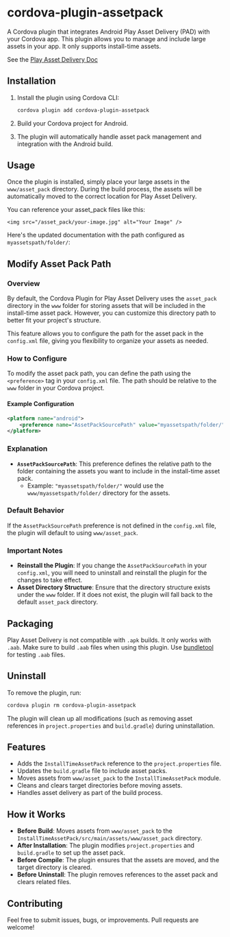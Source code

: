# cordova-plugin-assetpack

A Cordova plugin that integrates Android Play Asset Delivery (PAD) with your Cordova app. This plugin allows you to manage and include large assets in your app. It only supports install-time assets.

See the [Play Asset Delivery Doc](https://developer.android.com/guide/playcore/asset-delivery)

## Installation

1. Install the plugin using Cordova CLI:

   ```bash
   cordova plugin add cordova-plugin-assetpack
   ```

2. Build your Cordova project for Android.

3. The plugin will automatically handle asset pack management and integration with the Android build.

## Usage

Once the plugin is installed, simply place your large assets in the `www/asset_pack` directory. During the build process, the assets will be automatically moved to the correct location for Play Asset Delivery.

You can reference your asset_pack files like this:

```
<img src="/asset_pack/your-image.jpg" alt="Your Image" />
```

Here's the updated documentation with the path configured as `myassetspath/folder/`:

## Modify Asset Pack Path

### Overview

By default, the Cordova Plugin for Play Asset Delivery uses the `asset_pack` directory in the `www` folder for storing assets that will be included in the install-time asset pack. However, you can customize this directory path to better fit your project's structure.

This feature allows you to configure the path for the asset pack in the `config.xml` file, giving you flexibility to organize your assets as needed.

### How to Configure

To modify the asset pack path, you can define the path using the `<preference>` tag in your `config.xml` file. The path should be relative to the `www` folder in your Cordova project.

#### Example Configuration

```xml
<platform name="android">
    <preference name="AssetPackSourcePath" value="myassetspath/folder/" />
</platform>
```

### Explanation

- **`AssetPackSourcePath`**: This preference defines the relative path to the folder containing the assets you want to include in the install-time asset pack. 
    - Example: `"myassetspath/folder/"` would use the `www/myassetspath/folder/` directory for the assets.

### Default Behavior

If the `AssetPackSourcePath` preference is not defined in the `config.xml` file, the plugin will default to using `www/asset_pack`.

### Important Notes

- **Reinstall the Plugin**: If you change the `AssetPackSourcePath` in your `config.xml`, you will need to uninstall and reinstall the plugin for the changes to take effect.
- **Asset Directory Structure**: Ensure that the directory structure exists under the `www` folder. If it does not exist, the plugin will fall back to the default `asset_pack` directory.

## Packaging

Play Asset Delivery is not compatible with `.apk` builds. It only works with `.aab`. Make sure to build `.aab` files when using this plugin. Use [bundletool](https://github.com/google/bundletool/releases) for testing `.aab` files.

## Uninstall

To remove the plugin, run:

```bash
cordova plugin rm cordova-plugin-assetpack
```

The plugin will clean up all modifications (such as removing asset references in `project.properties` and `build.gradle`) during uninstallation.

## Features

- Adds the `InstallTimeAssetPack` reference to the `project.properties` file.
- Updates the `build.gradle` file to include asset packs.
- Moves assets from `www/asset_pack` to the `InstallTimeAssetPack` module.
- Cleans and clears target directories before moving assets.
- Handles asset delivery as part of the build process.

## How it Works

- **Before Build**: Moves assets from `www/asset_pack` to the `InstallTimeAssetPack/src/main/assets/www/asset_pack` directory.
- **After Installation**: The plugin modifies `project.properties` and `build.gradle` to set up the asset pack.
- **Before Compile**: The plugin ensures that the assets are moved, and the target directory is cleared.
- **Before Uninstall**: The plugin removes references to the asset pack and clears related files.

## Contributing

Feel free to submit issues, bugs, or improvements. Pull requests are welcome!
